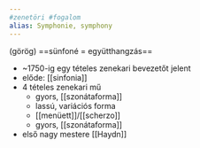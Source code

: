 ```yaml
---
#zenetöri #fogalom
alias: Symphonie, symphony
---
```


(görög) ==sünfoné = együtthangzás==

- ~1750-ig egy tételes zenekari bevezetőt jelent
- előde: [[sinfonia]]
- 4 tételes zenekari mű
	- gyors, [[szonátaforma]]
	- lassú, variációs forma
	- [[menüett]]/[[scherzo]]
	- gyors, [[szonátaforma]]
- első nagy mestere [[Haydn]]